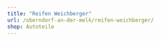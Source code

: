 ```yaml
---
title: "Reifen Weichberger"
url: /oberndorf-an-der-melk/reifen-weichberger/
shop: Autoteile
---
```


